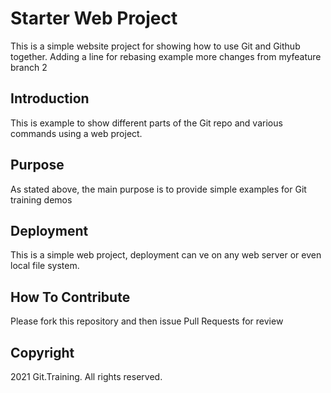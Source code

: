 # Starter Web Project

This is a simple website project for showing how to use Git and Github together.
Adding a line for rebasing example
more changes from myfeature branch 2

## Introduction

This is example to show different parts of the Git repo and various commands using a web project.

## Purpose

As stated above, the main purpose is to provide simple examples for Git training demos

## Deployment

This is a simple web project, deployment can ve on any web server or even local file system.

## How To Contribute

Please fork this repository and then issue Pull Requests for review

## Copyright 

2021 Git.Training. All rights reserved.
